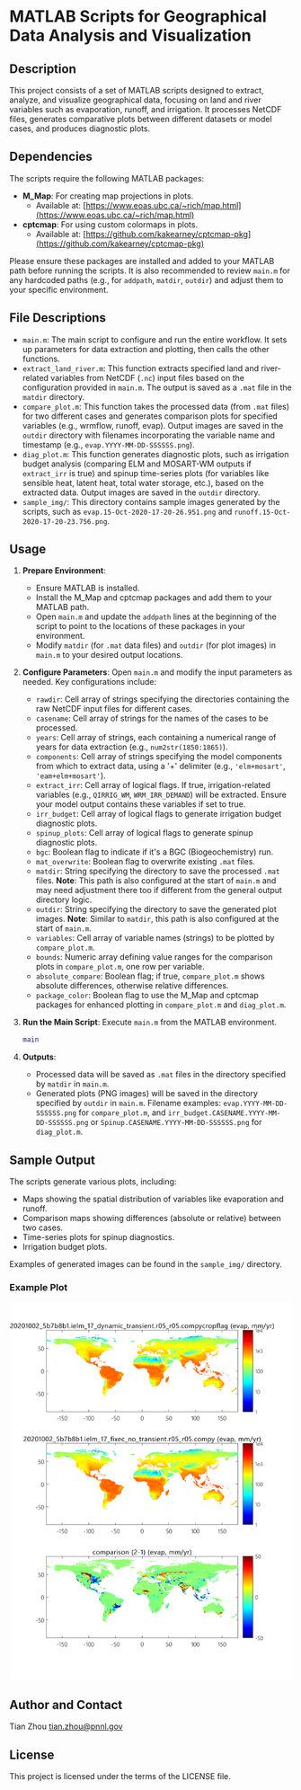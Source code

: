 # MATLAB Scripts for Geographical Data Analysis and Visualization

## Description

This project consists of a set of MATLAB scripts designed to extract, analyze, and visualize geographical data, focusing on land and river variables such as evaporation, runoff, and irrigation. It processes NetCDF files, generates comparative plots between different datasets or model cases, and produces diagnostic plots.

## Dependencies

The scripts require the following MATLAB packages:

*   **M_Map**: For creating map projections in plots.
    *   Available at: [https://www.eoas.ubc.ca/~rich/map.html](https://www.eoas.ubc.ca/~rich/map.html)
*   **cptcmap**: For using custom colormaps in plots.
    *   Available at: [https://github.com/kakearney/cptcmap-pkg](https://github.com/kakearney/cptcmap-pkg)

Please ensure these packages are installed and added to your MATLAB path before running the scripts. It is also recommended to review `main.m` for any hardcoded paths (e.g., for `addpath`, `matdir`, `outdir`) and adjust them to your specific environment.

## File Descriptions

*   `main.m`: The main script to configure and run the entire workflow. It sets up parameters for data extraction and plotting, then calls the other functions.
*   `extract_land_river.m`: This function extracts specified land and river-related variables from NetCDF (`.nc`) input files based on the configuration provided in `main.m`. The output is saved as a `.mat` file in the `matdir` directory.
*   `compare_plot.m`: This function takes the processed data (from `.mat` files) for two different cases and generates comparison plots for specified variables (e.g., wrmflow, runoff, evap). Output images are saved in the `outdir` directory with filenames incorporating the variable name and timestamp (e.g., `evap.YYYY-MM-DD-SSSSSS.png`).
*   `diag_plot.m`: This function generates diagnostic plots, such as irrigation budget analysis (comparing ELM and MOSART-WM outputs if `extract_irr` is true) and spinup time-series plots (for variables like sensible heat, latent heat, total water storage, etc.), based on the extracted data. Output images are saved in the `outdir` directory.
*   `sample_img/`: This directory contains sample images generated by the scripts, such as `evap.15-Oct-2020-17-20-26.951.png` and `runoff.15-Oct-2020-17-20-23.756.png`.

## Usage

1.  **Prepare Environment**:
    *   Ensure MATLAB is installed.
    *   Install the M_Map and cptcmap packages and add them to your MATLAB path.
    *   Open `main.m` and update the `addpath` lines at the beginning of the script to point to the locations of these packages in your environment.
    *   Modify `matdir` (for `.mat` data files) and `outdir` (for plot images) in `main.m` to your desired output locations.

2.  **Configure Parameters**: Open `main.m` and modify the input parameters as needed. Key configurations include:
    *   `rawdir`: Cell array of strings specifying the directories containing the raw NetCDF input files for different cases.
    *   `casename`: Cell array of strings for the names of the cases to be processed.
    *   `years`: Cell array of strings, each containing a numerical range of years for data extraction (e.g., `num2str(1850:1865)`).
    *   `components`: Cell array of strings specifying the model components from which to extract data, using a '+' delimiter (e.g., `'elm+mosart'`, `'eam+elm+mosart'`).
    *   `extract_irr`: Cell array of logical flags. If true, irrigation-related variables (e.g., `QIRRIG_WM`, `WRM_IRR_DEMAND`) will be extracted. Ensure your model output contains these variables if set to true.
    *   `irr_budget`: Cell array of logical flags to generate irrigation budget diagnostic plots.
    *   `spinup_plots`: Cell array of logical flags to generate spinup diagnostic plots.
    *   `bgc`: Boolean flag to indicate if it's a BGC (Biogeochemistry) run.
    *   `mat_overwrite`: Boolean flag to overwrite existing `.mat` files.
    *   `matdir`: String specifying the directory to save the processed `.mat` files. **Note**: This path is also configured at the start of `main.m` and may need adjustment there too if different from the general output directory logic.
    *   `outdir`: String specifying the directory to save the generated plot images. **Note**: Similar to `matdir`, this path is also configured at the start of `main.m`.
    *   `variables`: Cell array of variable names (strings) to be plotted by `compare_plot.m`.
    *   `bounds`: Numeric array defining value ranges for the comparison plots in `compare_plot.m`, one row per variable.
    *   `absolute_compare`: Boolean flag; if true, `compare_plot.m` shows absolute differences, otherwise relative differences.
    *   `package_color`: Boolean flag to use the M_Map and cptcmap packages for enhanced plotting in `compare_plot.m` and `diag_plot.m`.

3.  **Run the Main Script**: Execute `main.m` from the MATLAB environment.

    ```matlab
    main
    ```

4.  **Outputs**:
    *   Processed data will be saved as `.mat` files in the directory specified by `matdir` in `main.m`.
    *   Generated plots (PNG images) will be saved in the directory specified by `outdir` in `main.m`. Filename examples: `evap.YYYY-MM-DD-SSSSSS.png` for `compare_plot.m`, and `irr_budget.CASENAME.YYYY-MM-DD-SSSSSS.png` or `Spinup.CASENAME.YYYY-MM-DD-SSSSSS.png` for `diag_plot.m`.

## Sample Output

The scripts generate various plots, including:

*   Maps showing the spatial distribution of variables like evaporation and runoff.
*   Comparison maps showing differences (absolute or relative) between two cases.
*   Time-series plots for spinup diagnostics.
*   Irrigation budget plots.

Examples of generated images can be found in the `sample_img/` directory.

### Example Plot

![evap](https://raw.githubusercontent.com/hydrotian/land_model_diag_plots/main/sample_img/evap.15-Oct-2020-17-20-26.951.png)

## Author and Contact

Tian Zhou
tian.zhou@pnnl.gov

## License

This project is licensed under the terms of the LICENSE file.
